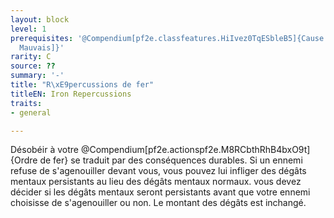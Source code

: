 ```yaml
---
layout: block
level: 1
prerequisites: '@Compendium[pf2e.classfeatures.HiIvez0TqESbleB5]{Cause du tyran [Loyal
  Mauvais]}'
rarity: C
source: ??
summary: '-'
title: "R\xE9percussions de fer"
titleEN: Iron Repercussions
traits:
- general

---
```


<p>Désobéir à votre @Compendium[pf2e.actionspf2e.M8RCbthRhB4bxO9t]{Ordre de fer} se traduit par des conséquences durables. Si un ennemi refuse de s'agenouiller devant vous, vous pouvez lui infliger des dégâts mentaux persistants au lieu des dégâts mentaux normaux. vous devez décider si les dégâts mentaux seront persistants avant que votre ennemi choisisse de s'agenouiller ou non. Le montant des dégâts est inchangé.</p>